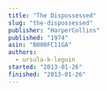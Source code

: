 ```yaml
---
title: "The Dispossessed"
slug: "the-dispossessed"
publisher: "HarperCollins"
published: "1974"
asin: "B000FC11GA"
authors:
  - ursula-k-leguin
started: "2013-01-26"
finished: "2013-01-26"
---
```

